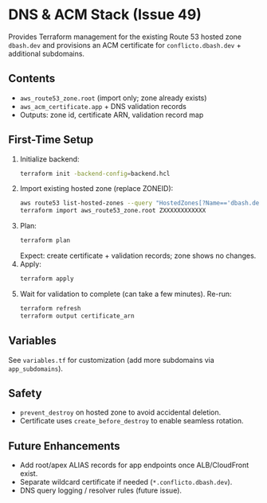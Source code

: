 # DNS & ACM Stack (Issue 49)

Provides Terraform management for the existing Route 53 hosted zone `dbash.dev` and provisions an ACM certificate for `conflicto.dbash.dev` + additional subdomains.

## Contents
- `aws_route53_zone.root` (import only; zone already exists)
- `aws_acm_certificate.app` + DNS validation records
- Outputs: zone id, certificate ARN, validation record map

## First-Time Setup

1. Initialize backend:
   ```bash
   terraform init -backend-config=backend.hcl
   ```
2. Import existing hosted zone (replace ZONEID):
   ```bash
   aws route53 list-hosted-zones --query "HostedZones[?Name=='dbash.dev.'].Id" --output text --profile genai-immersion-houston
   terraform import aws_route53_zone.root ZXXXXXXXXXXXX
   ```
3. Plan:
   ```bash
   terraform plan
   ```
   Expect: create certificate + validation records; zone shows no changes.
4. Apply:
   ```bash
   terraform apply
   ```
5. Wait for validation to complete (can take a few minutes). Re-run:
   ```bash
   terraform refresh
   terraform output certificate_arn
   ```

## Variables
See `variables.tf` for customization (add more subdomains via `app_subdomains`).

## Safety
- `prevent_destroy` on hosted zone to avoid accidental deletion.
- Certificate uses `create_before_destroy` to enable seamless rotation.

## Future Enhancements
- Add root/apex ALIAS records for app endpoints once ALB/CloudFront exist.
- Separate wildcard certificate if needed (`*.conflicto.dbash.dev`).
- DNS query logging / resolver rules (future issue).

